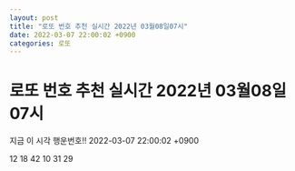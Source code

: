```yaml
---
layout: post
title: "로또 번호 추천 실시간 2022년 03월08일07시"
date: 2022-03-07 22:00:02 +0900
categories: 로또
---
```


# 로또 번호 추천 실시간 2022년 03월08일07시

지금 이 시각 행운번호!! 2022-03-07 22:00:02 +0900

 12  18  42  10  31  29 

